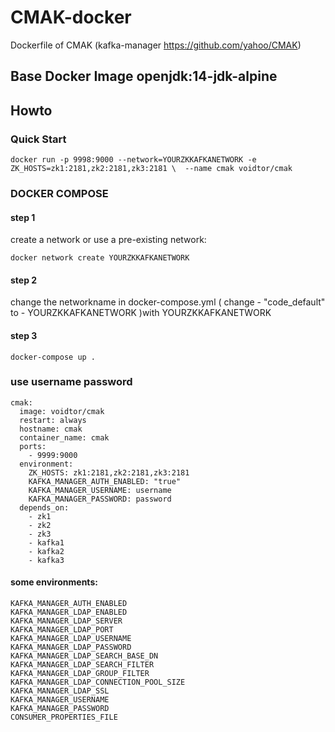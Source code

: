 # CMAK-docker  

 Dockerfile of  CMAK (kafka-manager https://github.com/yahoo/CMAK) 
   
## Base Docker Image  openjdk:14-jdk-alpine  
## Howto   
### Quick Start  
```  
docker run -p 9998:9000 --network=YOURZKKAFKANETWORK -e ZK_HOSTS=zk1:2181,zk2:2181,zk3:2181 \  --name cmak voidtor/cmak  

```    
  
### DOCKER COMPOSE  
#### step 1  
 create a network or use a pre-existing network:    
 ```
 docker network create YOURZKKAFKANETWORK    
 ```  
#### step 2  

change the networkname in docker-compose.yml ( change - "code_default" to - YOURZKKAFKANETWORK )with YOURZKKAFKANETWORK   

#### step 3  
```
docker-compose up .   
```  

###  use username password  
  ```
  cmak:
    image: voidtor/cmak
    restart: always
    hostname: cmak
    container_name: cmak
    ports:
      - 9999:9000
    environment:
      ZK_HOSTS: zk1:2181,zk2:2181,zk3:2181
      KAFKA_MANAGER_AUTH_ENABLED: "true"
      KAFKA_MANAGER_USERNAME: username
      KAFKA_MANAGER_PASSWORD: password
    depends_on:
      - zk1
      - zk2
      - zk3
      - kafka1
      - kafka2
      - kafka3  
   ```


#### some environments:  
```  
KAFKA_MANAGER_AUTH_ENABLED
KAFKA_MANAGER_LDAP_ENABLED
KAFKA_MANAGER_LDAP_SERVER
KAFKA_MANAGER_LDAP_PORT
KAFKA_MANAGER_LDAP_USERNAME
KAFKA_MANAGER_LDAP_PASSWORD
KAFKA_MANAGER_LDAP_SEARCH_BASE_DN
KAFKA_MANAGER_LDAP_SEARCH_FILTER
KAFKA_MANAGER_LDAP_GROUP_FILTER
KAFKA_MANAGER_LDAP_CONNECTION_POOL_SIZE
KAFKA_MANAGER_LDAP_SSL
KAFKA_MANAGER_USERNAME
KAFKA_MANAGER_PASSWORD
CONSUMER_PROPERTIES_FILE  
```  






 

